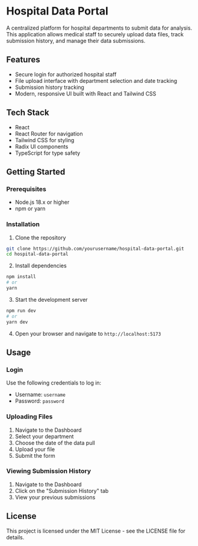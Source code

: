 # Hospital Data Portal

A centralized platform for hospital departments to submit data for analysis. This application allows medical staff to securely upload data files, track submission history, and manage their data submissions.

## Features

- Secure login for authorized hospital staff
- File upload interface with department selection and date tracking
- Submission history tracking
- Modern, responsive UI built with React and Tailwind CSS

## Tech Stack

- React
- React Router for navigation
- Tailwind CSS for styling
- Radix UI components
- TypeScript for type safety

## Getting Started

### Prerequisites

- Node.js 18.x or higher
- npm or yarn

### Installation

1. Clone the repository
```bash
git clone https://github.com/yourusername/hospital-data-portal.git
cd hospital-data-portal
```

2. Install dependencies
```bash
npm install
# or
yarn
```

3. Start the development server
```bash
npm run dev
# or
yarn dev
```

4. Open your browser and navigate to `http://localhost:5173`

## Usage

### Login

Use the following credentials to log in:
- Username: `username`
- Password: `password`

### Uploading Files

1. Navigate to the Dashboard
2. Select your department
3. Choose the date of the data pull
4. Upload your file
5. Submit the form

### Viewing Submission History

1. Navigate to the Dashboard
2. Click on the "Submission History" tab
3. View your previous submissions

## License

This project is licensed under the MIT License - see the LICENSE file for details.

